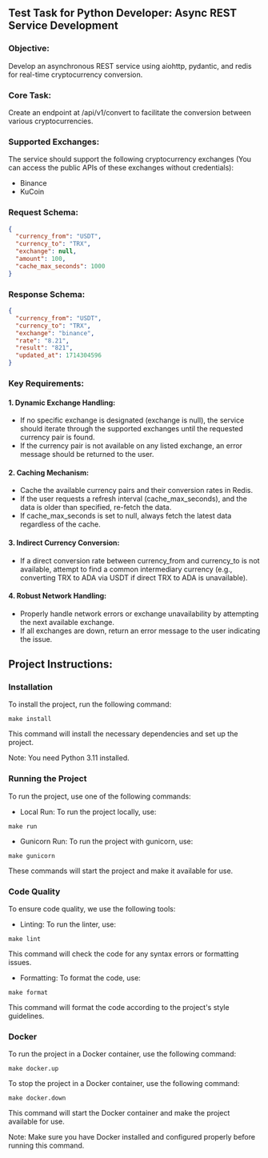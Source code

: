 ## Test Task for Python Developer: Async REST Service Development

### Objective:

Develop an asynchronous REST service using aiohttp, pydantic, and redis for real-time cryptocurrency conversion.

### Core Task:

Create an endpoint at /api/v1/convert to facilitate the conversion between various cryptocurrencies.

### Supported Exchanges:

The service should support the following cryptocurrency exchanges (You can access the public APIs of these exchanges
without credentials):

* Binance
* KuCoin

### Request Schema:

```json
{
  "currency_from": "USDT",
  "currency_to": "TRX",
  "exchange": null,
  "amount": 100,
  "cache_max_seconds": 1000
}
```

### Response Schema:

```json
{
  "currency_from": "USDT",
  "currency_to": "TRX",
  "exchange": "binance",
  "rate": "8.21",
  "result": "821",
  "updated_at": 1714304596
}
```

### Key Requirements:

#### 1. Dynamic Exchange Handling:

* If no specific exchange is designated (exchange is null), the service should iterate through the supported exchanges
  until the requested currency pair is found.
* If the currency pair is not available on any listed exchange, an error message should be returned to the user.

#### 2. Caching Mechanism:

* Cache the available currency pairs and their conversion rates in Redis.
* If the user requests a refresh interval (cache_max_seconds), and the data is
  older than specified, re-fetch the data.
* If cache_max_seconds is set to null, always fetch the latest data regardless of
  the cache.

#### 3. Indirect Currency Conversion:

* If a direct conversion rate between currency_from and currency_to is not available, attempt to find a common
  intermediary currency (e.g., converting TRX to ADA via USDT if direct TRX to ADA is unavailable).

#### 4. Robust Network Handling:

* Properly handle network errors or exchange unavailability by attempting the next
  available exchange.
* If all exchanges are down, return an error message to the user indicating the
  issue.

## Project Instructions:

### Installation

To install the project, run the following command:

```shell
make install
```

This command will install the necessary dependencies and set up the project.

Note: You need Python 3.11 installed.

### Running the Project

To run the project, use one of the following commands:

* Local Run: To run the project locally, use:

```shell
make run
```

* Gunicorn Run: To run the project with gunicorn, use:

```shell
make gunicorn
```

These commands will start the project and make it available for use.

### Code Quality

To ensure code quality, we use the following tools:

* Linting: To run the linter, use:

```shell
make lint
```

This command will check the code for any syntax errors or formatting issues.

* Formatting: To format the code, use:

```shell
make format
```

This command will format the code according to the project's style guidelines.

### Docker

To run the project in a Docker container, use the following command:

```shell
make docker.up
```

To stop the project in a Docker container, use the following command:
```shell
make docker.down
```


This command will start the Docker container and make the project available for use.

Note: Make sure you have Docker installed and configured properly before running this command.
